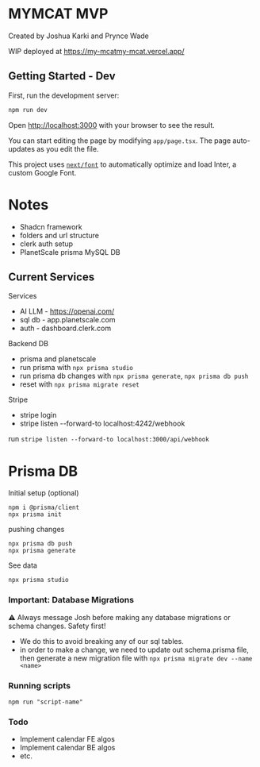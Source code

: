 
# MYMCAT MVP

Created by Joshua Karki and Prynce Wade

WIP deployed at
https://my-mcatmy-mcat.vercel.app/

## Getting Started - Dev

First, run the development server:

```bash
npm run dev
```

Open [http://localhost:3000](http://localhost:3000) with your browser to see the result.

You can start editing the page by modifying `app/page.tsx`. The page auto-updates as you edit the file.

This project uses [`next/font`](https://nextjs.org/docs/basic-features/font-optimization) to automatically optimize and load Inter, a custom Google Font.



# Notes

- Shadcn framework 
- folders and url structure
- clerk auth setup
- PlanetScale prisma MySQL DB

## Current Services
Services
- AI LLM - https://openai.com/
- sql db - app.planetscale.com
- auth - dashboard.clerk.com

Backend DB
- prisma and planetscale
- run prisma with `npx prisma studio`
- run prisma db changes with `npx prisma generate`, `npx prisma db push `
- reset with `npx prisma migrate reset`

Stripe
- stripe login
- stripe listen --forward-to localhost:4242/webhook

run 
`stripe listen --forward-to localhost:3000/api/webhook`



# Prisma DB

Initial setup (optional)
```
npm i @prisma/client
npx prisma init
```

pushing changes

```
npx prisma db push
npx prisma generate
```

See data

```npx prisma studio```


### Important: Database Migrations

⚠️ Always message Josh before making any database migrations or schema changes. Safety first!
- We do this to avoid breaking any of our sql tables.
- in order to make a change, we need to update out schema.prisma file, then generate a new migration file with `npx prisma migrate dev --name <name>`



### Running scripts

```
npm run "script-name"
```

### Todo
- Implement calendar FE algos
- Implement calendar BE algos
- etc.

